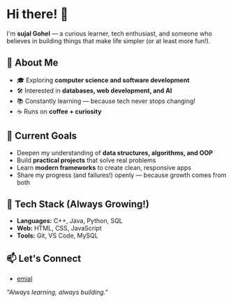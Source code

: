 # Hi there! 👋

I'm **sujal Gohel** — a curious learner, tech enthusiast, and someone who believes in building things that make life simpler (or at least more fun!).

## 🌟 About Me
- 🎓 Exploring **computer science and software development**  
- 🛠 Interested in **databases, web development, and AI**  
- 📚 Constantly learning — because tech never stops changing!  
- ☕ Runs on **coffee + curiosity**

## 🚀 Current Goals
- Deepen my understanding of **data structures, algorithms, and OOP**  
- Build **practical projects** that solve real problems  
- Learn **modern frameworks** to create clean, responsive apps  
- Share my progress (and failures!) openly — because growth comes from both  

## 🧰 Tech Stack (Always Growing!)
- **Languages:** C++, Java, Python, SQL  
- **Web:** HTML, CSS, JavaScript  
- **Tools:** Git, VS Code, MySQL  

## 📫 Let's Connect
- [emial](sujalgohel1934@gmail.com)

*"Always learning, always building."*
